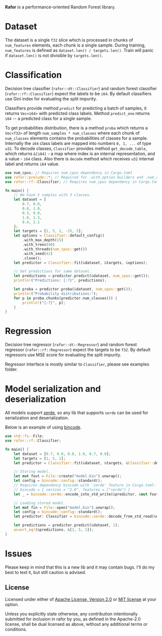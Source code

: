 **Rafor** is a performance-oriented Random Forest library.

# Dataset
The dataset is a single `f32` slice which is processed in chunks of `num_features` elements,
each chunk is a single sample. During training, `num_features` is defined as 
`dataset.len() / targets.len()`.
Train will panic if `dataset.len()` is not divisible by `targets.len()`.

# Classification
Decision tree classifier (`rafor::dt::Classifier`) and random forest classifier
(`rafor::rf::Classifier`) expect the labels to be `i64`. By default classifiers use Gini index for
evaluating the split impurity.

Classifiers provide method `predict` for predicting a batch of samples, it returns `Vec<i64>` with
predicted class labels. Method `predict_one` returns `i64` -- a predicted class for a single sample.

To get probabilities distribution, there is a method `proba` which returns a `Vec<f32>` of length
`num_samples * num_classes` where each chunk of `num_classes` elements contains the probabilities
of classes for a sample. Internally the `i64` class labels are mapped into numbers `0, 1, ...` of
type `u32`. To decode classes, `Classifier` provides method `get_decode_table`, which returns 
`&[i64]` - a map where index is an internal representation, and a value - `i64` class. Also there
is `decode` method which receives `u32` internal label and returns `i64` value.

```Rust
use num_cpus; // Requires num_cpus dependency in Cargo.toml
use rafor::prelude::*; // Required for .with_option builders and .num_classes().
use rafor::rf::Classifier; // Requires num_cpus dependency in Cargo.toml

fn main() {
    // We have 5 samples with 3 classes.
    let dataset = [
        0.7, 0.0, 
        0.8, 1.0, 
        0.3, 0.0, 
        1.0, 1.3, 
        0.4, 2.1
    ];
    let targets = [1, 5, 1, -15, 5];
    let options = Classifier::default_config()
        .with_max_depth(15)
        .with_trees(40)
        .with_threads(num_cpus::get())
        .with_seed(42)
        .clone();
    let predictor = Classifier::fit(&dataset, &targets, &options);

    // Get predictions for same dataset.
    let predictions = predictor.predict(&dataset, num_cpus::get());
    println!("Predictions: {:?}", predictions);

    let proba = predictor.proba(&dataset, num_cpus::get());
    println!("Probability distributions:");
    for p in proba.chunks(predictor.num_classes()) {
        println!("{:?}", p);
    }
}
```

# Regression
Decision tree regressor (`rafor::dt::Regressor`) and random forest regressor (`rafor::rf::Regressor`)
expect the targets to be `f32`. By default regressors use MSE score for evaluating the split
impurity.

Regressor interface is mostly similar to `Classifier`, please see examples folder.

# Model serialization and deserialization
All models support [serde](https://docs.rs/serde/latest/serde/), so any lib that supports `serde`
can be used for serialization and deserialization. 

Below is an example of using [bincode](https://docs.rs/bincode/latest/bincode/). 
```Rust
use std::fs::File;
use rafor::rf::Classifier;

fn main() {
    let dataset = [0.7, 0.0, 0.8, 1.0, 0.7, 0.0];
    let targets = [1, 5, 1];
    let predictor = Classifier::fit(&dataset, &targets, &Classifier::default_config());

    // Storing model.
    let mut fout = File::create("model.bin").unwrap();
    let config = bincode::config::standard();
    // Requires dependency bincode with 'serde' feature in Cargo.toml:
    // bincode = { version = "2.0", features = ["serde"] }
    let _ = bincode::serde::encode_into_std_write(&predictor, &mut fout, config);

    // Loading stored model.
    let mut fin = File::open("model.bin").unwrap();
    let config = bincode::config::standard();
    let predictor: Classifier = bincode::serde::decode_from_std_read(&mut fin, config).unwrap();

    let predictions = predictor.predict(&dataset, 1);
    assert_eq!(&predictions, &[1, 5, 1]);
}
```

# Issues
Please keep in mind that this is a new lib and it may contain bugs. I'll do my best to test it, but
still caution is advised. 

## License
Licensed under either of [Apache License, Version 2.0](LICENSE-APACHE) or [MIT license](LICENSE-MIT)
at your option.

Unless you explicitly state otherwise, any contribution intentionally submitted for inclusion in
rafor by you, as defined in the Apache-2.0 license, shall be dual licensed as above, without any
additional terms or conditions.

